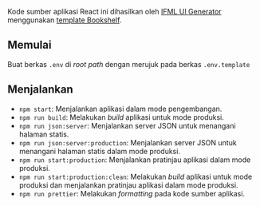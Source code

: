 Kode sumber aplikasi React ini dihasilkan oleh [IFML UI Generator](https://gitlab.com/RSE-Lab-Fasilkom-UI/PricesIDE/ifml-ui-generator) menggunakan [template Bookshelf](https://gitlab.com/RSE-Lab-Fasilkom-UI/PricesIDE/ifml-ui-generator/-/tree/staging/ifml.ui.generator/app_example/template_bookshelf).

## Memulai

Buat berkas `.env` di *root path* dengan merujuk pada berkas `.env.template` 

## Menjalankan

- `npm start`: Menjalankan aplikasi dalam mode pengembangan.
- `npm run build`: Melakukan *build* aplikasi untuk mode produksi.
- `npm run json:server`: Menjalankan server JSON untuk menangani halaman statis.
- `npm run json:server:production`: Menjalankan server JSON untuk menangani halaman statis dalam mode produksi.
- `npm run start:production`: Menjalankan pratinjau aplikasi dalam mode produksi.
- `npm run start:production:clean`: Melakukan *build* aplikasi untuk mode produksi dan menjalankan pratinjau aplikasi dalam mode produksi.
- `npm run prettier`: Melakukan *formatting* pada kode sumber aplikasi.